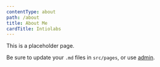 ```yaml
---
contentType: about
path: /about
title: About Me
cardTitle: Intiolabs
---
```

This is a placeholder page.

Be sure to update your `.md` files in `src/pages`, or use [admin](/admin).
